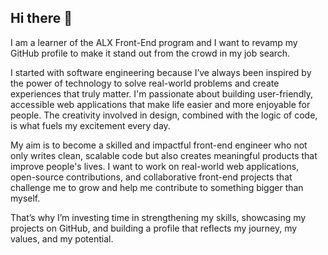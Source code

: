 ## Hi there 👋

I am a learner of the ALX Front-End program and I want to revamp my GitHub profile to make it stand out from the crowd in my job search.

I started with software engineering because I’ve always been inspired by the power of technology to solve real-world problems and create experiences that truly matter. I'm passionate about building user-friendly, accessible web applications that make life easier and more enjoyable for people. The creativity involved in design, combined with the logic of code, is what fuels my excitement every day.

My aim is to become a skilled and impactful front-end engineer who not only writes clean, scalable code but also creates meaningful products that improve people's lives. I want to work on real-world web applications, open-source contributions, and collaborative front-end projects that challenge me to grow and help me contribute to something bigger than myself.

That’s why I’m investing time in strengthening my skills, showcasing my projects on GitHub, and building a profile that reflects my journey, my values, and my potential.






